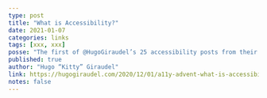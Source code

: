 ```yaml
---
type: post
title: "What is Accessibility?"
date: 2021-01-07
categories: links
tags: [xxx, xxx]
posse: "The first of @HugoGiraudel’s 25 accessibility posts from their 2020 A11y Advent Calendar. This post offers a brief overview of what accessibility is."
published: true
author: "Hugo “Kitty” Giraudel"
link: https://hugogiraudel.com/2020/12/01/a11y-advent-what-is-accessibility/
notes: false
---
```


